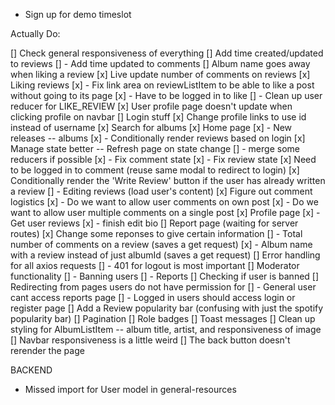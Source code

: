 - Sign up for demo timeslot

Actually Do:

[] Check general responsiveness of everything
[] Add time created/updated to reviews
[] - Add time updated to comments
[] Album name goes away when liking a review
[x] Live update number of comments on reviews
[x] Liking reviews
[x] - Fix link area on reviewListItem to be able to like a post without going to its page
[x] - Have to be logged in to like
[] - Clean up user reducer for LIKE_REVIEW
[x] User profile page doesn't update when clicking profile on navbar
[] Login stuff
[x] Change profile links to use id instead of username
[x] Search for albums
[x] Home page
[x] - New releases -- albums
[x] - Conditionally render reviews based on login
[x] Manage state better -- Refresh page on state change
[] - merge some reducers if possible
[x] - Fix comment state
[x] - Fix review state
[x] Need to be logged in to comment (reuse same modal to redirect to login)
[x] Conditionally render the 'Write Review' button if the user has already written a review
[] - Editing reviews (load user's content)
[x] Figure out comment logistics
[x] - Do we want to allow user comments on own post
[x] - Do we want to allow user multiple comments on a single post
[x] Profile page
[x] - Get user reviews
[x] - finish edit bio
[] Report page (waiting for server routes)
[x] Change some reponses to give certain information
[] - Total number of comments on a review (saves a get request)
[x] - Album name with a review instead of just albumId (saves a get request)
[] Error handling for all axios requests
[] - 401 for logout is most important
[] Moderator functionality
[] - Banning users
[] - Reports
[] Checking if user is banned
[] Redirecting from pages users do not have permission for
[] - General user cant access reports page
[] - Logged in users should access login or register page
[] Add a Review popularity bar (confusing with just the spotify popularity bar)
[] Pagination
[] Role badges
[] Toast messages
[] Clean up styling for AlbumListItem -- album title, artist, and responsiveness of image
[] Navbar responsiveness is a little weird
[] The back button doesn't rerender the page

BACKEND

- Missed import for User model in general-resources
